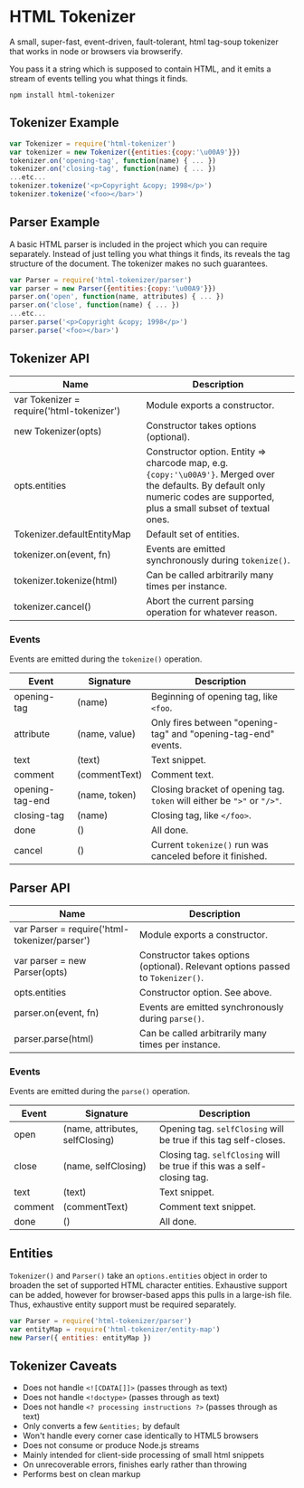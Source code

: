 # HTML Tokenizer

A small, super-fast, event-driven, fault-tolerant, html tag-soup tokenizer that works in node or browsers via browserify.

You pass it a string which is supposed to contain HTML, and it emits a stream of events telling you what things it finds.

```
npm install html-tokenizer
```

## Tokenizer Example

```js
var Tokenizer = require('html-tokenizer')
var tokenizer = new Tokenizer({entities:{copy:'\u00A9'}})
tokenizer.on('opening-tag', function(name) { ... })
tokenizer.on('closing-tag', function(name) { ... })
...etc...
tokenizer.tokenize('<p>Copyright &copy; 1998</p>')
tokenizer.tokenize('<foo></bar>')
```

## Parser Example

A basic HTML parser is included in the project which you can require separately.
Instead of just telling you what things it finds, its reveals the tag structure of the document.
The tokenizer makes no such guarantees.

```js
var Parser = require('html-tokenizer/parser')
var parser = new Parser({entities:{copy:'\u00A9'}})
parser.on('open', function(name, attributes) { ... })
parser.on('close', function(name) { ... })
...etc...
parser.parse('<p>Copyright &copy; 1998</p>')
parser.parse('<foo></bar>')
```

## Tokenizer API

Name | Description
---- | -----------
var Tokenizer = require('html-tokenizer') | Module exports a constructor.
new Tokenizer(opts) | Constructor takes options (optional).
opts.entities | Constructor option. Entity => charcode map, e.g. `{copy:'\u00A9'}`. Merged over the defaults. By default only numeric codes are supported, plus a small subset of textual ones.
Tokenizer.defaultEntityMap | Default set of entities.
tokenizer.on(event, fn) | Events are emitted synchronously during `tokenize()`.
tokenizer.tokenize(html) | Can be called arbitrarily many times per instance.
tokenizer.cancel() | Abort the current parsing operation for whatever reason.

### Events

Events are emitted during the `tokenize()` operation.

Event | Signature | Description
----- | --------- | -----------
opening-tag | (name) | Beginning of opening tag, like `<foo`.
attribute | (name, value) | Only fires between "opening-tag" and "opening-tag-end" events.
text | (text) | Text snippet.
comment | (commentText) | Comment text.
opening-tag-end | (name, token) | Closing bracket of opening tag. `token` will either be `">"` or `"/>"`.
closing-tag | (name) | Closing tag, like `</foo>`.
done | () | All done.
cancel | () | Current `tokenize()` run was canceled before it finished.

## Parser API

Name | Description
---- | -----------
var Parser = require('html-tokenizer/parser') | Module exports a constructor.
var parser = new Parser(opts) | Constructor takes options (optional). Relevant options passed to `Tokenizer()`.
opts.entities | Constructor option. See above.
parser.on(event, fn) | Events are emitted synchronously during `parse()`.
parser.parse(html) | Can be called arbitrarily many times per instance.

### Events

Events are emitted during the `parse()` operation.

Event | Signature | Description
----- | --------- | -----------
open | (name, attributes, selfClosing) | Opening tag. `selfClosing` will be true if this tag self-closes.
close | (name, selfClosing) | Closing tag. `selfClosing` will be true if this was a self-closing tag.
text | (text) | Text snippet.
comment | (commentText) | Comment text snippet.
done | () | All done.

## Entities

`Tokenizer()` and `Parser()` take an `options.entities` object in order to broaden the set of supported HTML character entities.
Exhaustive support can be added, however for browser-based apps this pulls in a large-ish file.
Thus, exhaustive entity support must be required separately.

```js
var Parser = require('html-tokenizer/parser')
var entityMap = require('html-tokenizer/entity-map')
new Parser({ entities: entityMap })
```

## Tokenizer Caveats

 * Does not handle `<![CDATA[]]>` (passes through as text)
 * Does not handle `<!doctype>` (passes through as text)
 * Does not handle `<? processing instructions ?>` (passes through as text)
 * Only converts a few `&entities;` by default
 * Won't handle every corner case identically to HTML5 browsers
 * Does not consume or produce Node.js streams
 * Mainly intended for client-side processing of small html snippets
 * On unrecoverable errors, finishes early rather than throwing
 * Performs best on clean markup
